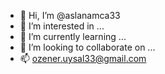- 👋 Hi, I’m @aslanamca33
- 👀 I’m interested in ...
- 🌱 I’m currently learning ...
- 💞️ I’m looking to collaborate on ...
- 📫 ozener.uysal33@gmail.com

<!---
aslanamca33/aslanamca33 is a ✨ special ✨ repository because its `README.md` (this file) appears on your GitHub profile.
You can click the Preview link to take a look at your changes.
--->
